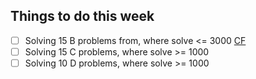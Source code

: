 ## Things to do this week

- [ ] Solving 15 B problems from, where solve <= 3000 [CF](http://codeforces.com/problemset)
- [ ] Solving 15 C problems, where solve >= 1000
- [ ] Solving 10 D problems, where solve >= 1000